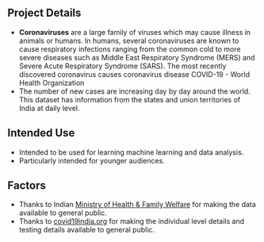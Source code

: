 ## Project  Details

 - **Coronaviruses** are a large family of viruses which may cause illness in animals or humans. In humans, several coronaviruses are known to cause respiratory infections ranging from the common cold to more severe diseases such as Middle East Respiratory Syndrome (MERS) and Severe Acute Respiratory Syndrome (SARS). The most recently discovered coronavirus causes coronavirus disease COVID-19 - World Health Organization
 - The number of new cases are increasing day by day around the world. This dataset has information from the states and union territories of India at daily level.
 

## Intended Use

 - Intended to be used for learning machine learning and data analysis.
 - Particularly intended for younger audiences.

## Factors

 - Thanks to Indian [Ministry of Health & Family Welfare](https://www.mohfw.gov.in/) for making the data available to general public.
 - Thanks to [covid19india.org](https://covid19india.org) for making the individual level details and testing details available to general public.


